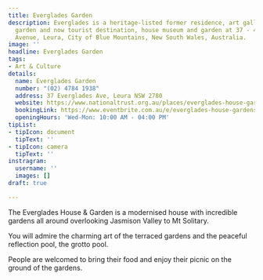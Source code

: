 ```yaml
---
title: Everglades Garden
description: Everglades is a heritage-listed former residence, art gallery, cafe and
  garden and now tourist destination, house museum and garden at 37 - 49 Everglades
  Avenue, Leura, City of Blue Mountains, New South Wales, Australia.
image: ''
headline: Everglades Garden
tags:
- Art & Culture
details:
  name: Everglades Garden
  number: "(02) 4784 1938"
  address: 37 Everglades Ave, Leura NSW 2780
  website: https://www.nationaltrust.org.au/places/everglades-house-gardens/
  bookingLink: https://www.eventbrite.com.au/e/everglades-house-gardens-general-entry-tickets-198014505717
  openingHours: 'Wed-Mon: 10:00 AM - 04:00 PM'
tipList:
- tipIcon: document
  tipText: ''
- tipIcon: camera
  tipText: ''
instragram:
  username: ''
  images: []
draft: true

---
```

The Everglades House & Garden is a modernised house with incredible gardens all around overlooking Jasmison Valley to Mt Solitary. 

You will admire the charming art of the terraced gardens and the peaceful reflection pool, the grotto pool. 

People are welcomed to bring their food and enjoy their picnic on the ground of the gardens. 